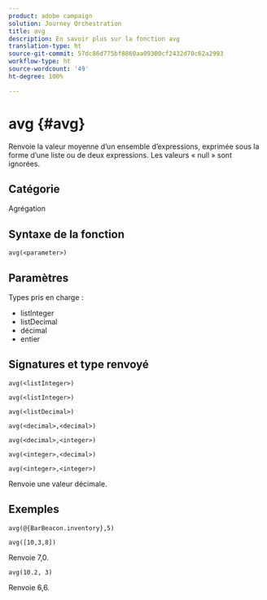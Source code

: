 ```yaml
---
product: adobe campaign
solution: Journey Orchestration
title: avg
description: En savoir plus sur la fonction avg
translation-type: ht
source-git-commit: 57dc86d775bf8860aa09300cf2432d70c62a2993
workflow-type: ht
source-wordcount: '49'
ht-degree: 100%

---
```



# avg {#avg}

Renvoie la valeur moyenne d’un ensemble d’expressions, exprimée sous la forme d’une liste ou de deux expressions. Les valeurs « null » sont ignorées.


## Catégorie

Agrégation

## Syntaxe de la fonction

`avg(<parameter>)`

## Paramètres

Types pris en charge :

* listInteger
* listDecimal
* décimal
* entier

## Signatures et type renvoyé

`avg(<listInteger>)`

`avg(<listInteger>)`

`avg(<listDecimal>)`

`avg(<decimal>,<decimal>)`

`avg(<decimal>,<integer>)`

`avg(<integer>,<decimal>)`

`avg(<integer>,<integer>)`

Renvoie une valeur décimale.

## Exemples

`avg(@{BarBeacon.inventory},5)`

`avg([10,3,8])`

Renvoie 7,0.

`avg(10.2, 3)`

Renvoie 6,6.
